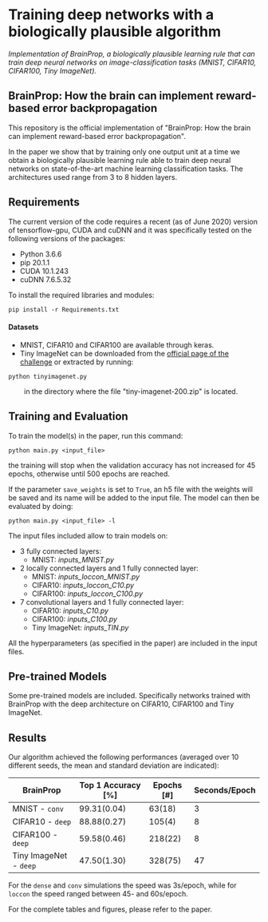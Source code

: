 # Training deep networks with a biologically plausible algorithm

_Implementation of BrainProp, a biologically plausible learning rule that can train deep neural networks on image-classification tasks (MNIST, CIFAR10, CIFAR100, Tiny ImageNet)._ 


## BrainProp: How the brain can implement reward-based error backpropagation

This repository is the official implementation of "BrainProp: How the brain can implement reward-based error backpropagation".
<!--- (https://arxiv.org/abs/{...}) --->
In the paper we show that by training only one output unit at a time we obtain a biologically plausible learning rule able to train deep neural networks on state-of-the-art machine learning classification tasks. The architectures used range from 3 to 8 hidden layers.


<!---  📋Optional: include a graphic explaining your approach/main result, bibtex entry, link to demos, blog posts and tutorials --->


## Requirements

The current version of the code requires a recent (as of June 2020) version of tensorflow-gpu, CUDA and cuDNN and it was specifically tested on the following versions of the packages:

* Python 3.6.6
* pip 20.1.1
* CUDA 10.1.243
* cuDNN 7.6.5.32

To install the required libraries and modules:

```setup
pip install -r Requirements.txt
```

#### Datasets
* MNIST, CIFAR10 and CIFAR100 are available through keras. 
* Tiny ImageNet can be downloaded from the [official page of the challenge](https://tiny-imagenet.herokuapp.com) or extracted by running: 
```tinyimagenet
python tinyimagenet.py
```
&nbsp;&nbsp;&nbsp;&nbsp;&nbsp;&nbsp;&nbsp;&nbsp;in the directory where the file "tiny-imagenet-200.zip" is located.

## Training and Evaluation

To train the model(s) in the paper, run this command:

```train
python main.py <input_file>
```
 the training will stop when the validation accuracy has not increased for 45 epochs, otherwise until 500 epochs are reached.
 
If the parameter `save_weights` is set to `True`, an h5 file with the weights will be saved and its name will be added to the input file. The model can then be evaluated by doing:
 
 ```eval
 python main.py <input_file> -l
 ```
 
The input files included allow to train models on:

* 3 fully connected layers:
  * MNIST: *inputs_MNIST.py*
* 2 locally connected layers and 1 fully connected layer:
  * MNIST: *inputs_loccon_MNIST.py*
  * CIFAR10: *inputs_loccon_C10.py*
  * CIFAR100: *inputs_loccon_C100.py*
* 7 convolutional layers and 1 fully connected layer:
  * CIFAR10: *inputs_C10.py*
  * CIFAR100: *inputs_C100.py*
  * Tiny ImageNet: *inputs_TIN.py*

All the hyperparameters (as specified in the paper) are included in the input files. 

<!---  📋Describe how to train the models, with example commands on how to train the models in your paper, including the full training procedure and appropriate hyperparameters. --->


<!---## Evaluation
To evaluate my model on ImageNet, run:
```eval
python eval.py --model-file mymodel.pth --benchmark imagenet
```
> 📋Describe how to evaluate the trained models on benchmarks reported in the paper, give commands that produce the results (section below).--->


## Pre-trained Models

Some pre-trained models are included. Specifically networks trained with BrainProp with the deep architecture on CIFAR10, CIFAR100 and Tiny ImageNet.

<!--- You can download pretrained models here:
- [My awesome model](https://drive.google.com/mymodel.pth) trained on ImageNet using parameters x,y,z. 
> 📋Give a link to where/how the pretrained models can be downloaded and how they were trained (if applicable).  Alternatively you can have an additional column in your results table with a link to the models. --->


## Results

Our algorithm achieved the following performances (averaged over 10 different seeds, the mean and standard deviation are indicated):
<!--- ### [Image Classification on ImageNet](https://paperswithcode.com/sota/image-classification-on-imagenet) --->

| BrainProp            |  Top 1 Accuracy [%] |  Epochs [#]  | Seconds/Epoch |
|  ------------------  |  ----------------   |  ----------- | ------------- |
| MNIST - `conv`        |     99.31(0.04)     |    63(18)    | 3  |
| CIFAR10 - `deep`       |     88.88(0.27)     |    105(4)    | 8  |
| CIFAR100 - `deep`      |     59.58(0.46)     |    218(22)   | 8  |
| Tiny ImageNet - `deep` |     47.50(1.30)     |    328(75)   | 47 |

For the `dense` and `conv` simulations the speed was 3s/epoch, while for `loccon` the speed ranged between 45- and 60s/epoch.

For the complete tables and figures, please refer to the paper. 

<!--- 📋Include a table of results from your paper, and link back to the leaderboard for clarity and context. If your main result is a figure, include that figure and link to the command or notebook to reproduce it. --->


<!--- ## Contributing
> 📋Pick a licence and describe how to contribute to your code repository. --->
